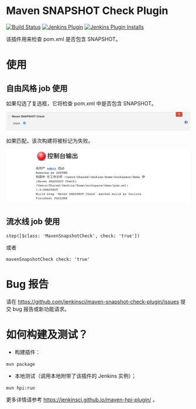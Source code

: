 # Maven SNAPSHOT Check Plugin

[![Build Status](https://ci.jenkins.io/buildStatus/icon?job=Plugins%2Fmaven-snapshot-check-plugin%2Fmaster)](https://ci.jenkins.io/job/Plugins/job/maven-snapshot-check-plugin/job/master/)
[![Jenkins Plugin](https://img.shields.io/jenkins/plugin/v/maven-snapshot-check.svg)](https://plugins.jenkins.io/maven-snapshot-check)
[![Jenkins Plugin Installs](https://img.shields.io/jenkins/plugin/i/maven-snapshot-check.svg?color=blue)](https://plugins.jenkins.io/maven-snapshot-check)

该插件用来检查 pom.xml 是否包含 SNAPSHOT。


# 使用

## 自由风格 job 使用
如果勾选了复选框，它将检查 pom.xml 中是否包含 SNAPSHOT。

![](images/maven-snapshot-check-plugin-usage.png)

如果匹配，该次构建将被标记为失败。

![](images/job-build-console-output.png)

## 流水线 job 使用
```
step([$class: 'MavenSnapshotCheck', check: 'true'])
```
或者
```
mavenSnapshotCheck check: 'true'
```

# Bug 报告
请在 https://github.com/jenkinsci/maven-snapshot-check-plugin/issues 提交 bug 报告或新功能请求。

# 如何构建及测试？
* 构建插件：

`mvn package`

* 本地测试（调用本地附带了该插件的 Jenkins 实例）；

`mvn hpi:run`

更多详情请参考 https://jenkinsci.github.io/maven-hpi-plugin/ 。
